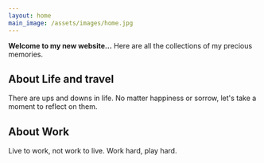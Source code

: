 ```yaml
---
layout: home
main_image: /assets/images/home.jpg
---
```

**Welcome to my new website...** Here are all the collections of my precious memories.

## About Life and travel
There are ups and downs in life. No matter happiness or sorrow, let's take a moment to reflect on them. 


## About Work
Live to work, not work to live. Work hard, play hard.

